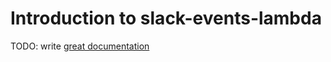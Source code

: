# Introduction to slack-events-lambda

TODO: write [great documentation](http://jacobian.org/writing/what-to-write/)
